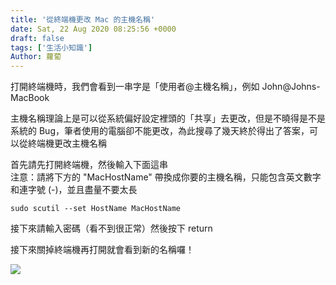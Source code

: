 ```yaml
---
title: '從終端機更改 Mac 的主機名稱'
date: Sat, 22 Aug 2020 08:25:56 +0000
draft: false
tags: ['生活小知識']
Author: 蘿蔔
---
```


打開終端機時，我們會看到一串字是「使用者@主機名稱」，例如 John@Johns-MacBook  
  
主機名稱理論上是可以從系統偏好設定裡頭的「共享」去更改，但是不曉得是不是系統的 Bug，筆者使用的電腦卻不能更改，為此搜尋了幾天終於得出了答案，可以從終端機更改主機名稱

  
首先請先打開終端機，然後輸入下面這串  
注意：請將下方的 "MacHostName" 帶換成你要的主機名稱，只能包含英文數字和連字號 (-)，並且盡量不要太長

```
sudo scutil --set HostName MacHostName
```

接下來請輸入密碼（看不到很正常）然後按下 return

接下來關掉終端機再打開就會看到新的名稱囉！

![](https://static.yiy.tw/media/blog/2020082208224152.png)